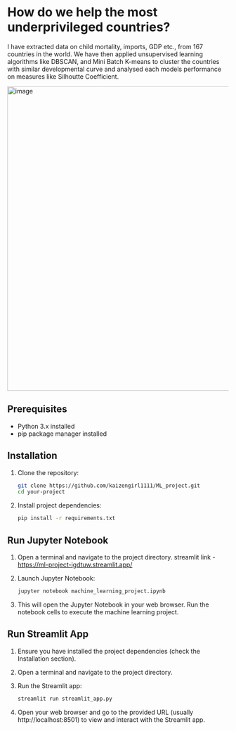 # How do we help the most underprivileged countries?

I have extracted data on child mortality, imports, GDP etc., from 167 countries in the world. We have then applied unsupervised learning algorithms like DBSCAN, and Mini Batch K-means to cluster the countries with similar developmental curve and analysed each models performance on measures like Silhoutte Coefficient. 

<img width="693" alt="image" src="https://github.com/KaizenGirl1111/ML_project/assets/73153808/19e63896-a41e-4f0a-9e6e-af8e542a269e">


## Prerequisites

- Python 3.x installed
- pip package manager installed

## Installation

1. Clone the repository:

    ```bash
    git clone https://github.com/kaizengirl1111/ML_project.git
    cd your-project
    ```

2. Install project dependencies:

    ```bash
    pip install -r requirements.txt
    ```

## Run Jupyter Notebook

1. Open a terminal and navigate to the project directory.
streamlit link - https://ml-project-igdtuw.streamlit.app/
2. Launch Jupyter Notebook:

    ```bash
    jupyter notebook machine_learning_project.ipynb
    ```

3. This will open the Jupyter Notebook in your web browser. Run the notebook cells to execute the machine learning project.

## Run Streamlit App

1. Ensure you have installed the project dependencies (check the Installation section).

2. Open a terminal and navigate to the project directory.

3. Run the Streamlit app:

    ```bash
    streamlit run streamlit_app.py
    ```

4. Open your web browser and go to the provided URL (usually http://localhost:8501) to view and interact with the Streamlit app.

